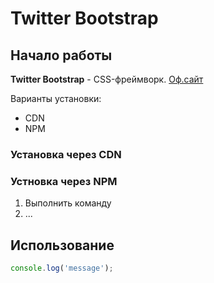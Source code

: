 # Twitter Bootstrap

## Начало работы
**Twitter Bootstrap** - CSS-фреймворк. [Оф.сайт](http://getbootstrap.com)

Варианты установки:
* CDN
* NPM

### Установка через CDN

### Устновка через NPM

1. Выполнить команду
1. ...

## Использование

```javascript
console.log('message');
```